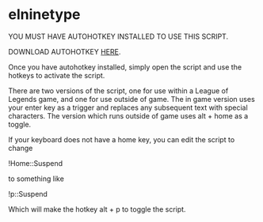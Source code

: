 # elninetype
YOU MUST HAVE AUTOHOTKEY INSTALLED TO USE THIS SCRIPT.

DOWNLOAD AUTOHOTKEY [HERE](https://www.autohotkey.com/).

Once you have autohotkey installed, simply open the script and use the hotkeys to activate the script.

There are two versions of the script, one for use within a League of Legends game, and one for use outside of game.
The in game version uses your enter key as a trigger and replaces any subsequent text with special characters.
The version which runs outside of game uses alt + home as a toggle.

If your keyboard does not have a home key, you can edit the script to change

!Home::Suspend

to something like

!p::Suspend

Which will make the hotkey alt + p to toggle the script.
